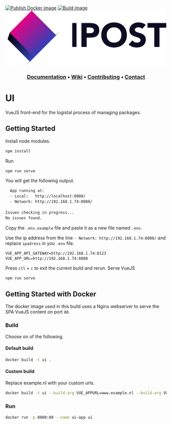[![Publish Docker image](https://github.com/FIPost/ui/actions/workflows/docker-publish.yml/badge.svg)](https://github.com/FIPost/ui/actions/workflows/docker-publish.yml)
[![Build image](https://github.com/FIPost/ui/actions/workflows/build.yml/badge.svg)](https://github.com/FIPost/ui/actions/workflows/build.yml)
![ipost-logo](https://github.com/FIPost/docs/blob/master/assets/logo-name.png?raw=true)
<h3 align="middle">
  <a href="https://github.com/FIPost/docs">Documentation</a>
  <a>•</a>
  <a href="https://github.com/FIPost/docs/wiki">Wiki</a>
  <a>•</a>
  <a href="https://github.com/FIPost/docs/blob/master/CONTRIBUTING.md">Contributing</a>
  <a>•</a>
  <a href="https://github.com/FIPost/docs/blob/master/CONTACT.md">Contact</a>
</h3>

# UI
VueJS front-end for the logistal process of managing packages.

## Getting Started
Install node modules.
```zsh
npm install
```

Run 
```sh
npm run serve
```

You will get the following output.
```sh
  App running at:
  - Local:   http://localhost:8080/ 
  - Network: http://192.168.1.74:8080/

Issues checking in progress...
No issues found.
```

Copy the `.env.example` file and paste it as a new file named `.env`.

Use the ip address from the line `- Network: http://192.168.1.74:8080/` and replace `ipadress` in you `.env` file.

```env
VUE_APP_API_GATEWAY=http://192.168.1.74:8123
VUE_APP_URL=http://192.168.1.74:8080
```

Press `ctl` + `c` to exit the current build and rerun.
Serve VueJS
```zsh
npm run serve
```

## Getting Started with Docker
The docker image used in this build uses a Nginx webserver to serve the SPA VueJS content on port `80`.

### Build
Choose on of the following.

#### Default build
```sh
docker build -t ui .
```

#### Custom build
Replace example.nl with your custom urls.

```sh
docker build -t ui --build-arg VUE_APPURL=www.example.nl --build-arg VUE_APP_APIGATEWAY=gateway.example.nl .
```

### Run
```sh
docker run -p 8080:80 --name ui-app ui
```
